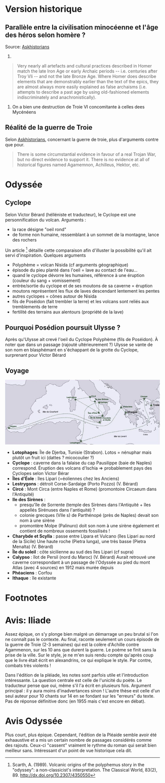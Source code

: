 # Version historique

## Parallèle entre la civilisation minocéenne et l\'âge des héros selon homère ?

Source:
[Askhistorians](https://www.reddit.com/r/AskHistorians/comments/14df5g/did_the_trojan_war_actually_happen/c7c3z1s/)

1.  

> Very nearly all artefacts and cultural practices described in Homer
> match the late Iron Age or early Archaic periods -- i.e. centuries
> after Troy VIi -- and not the late Bronze Age. Where Homer does
> describe elements that are demonstrably earlier than the text of the
> epics, they are almost always more easily explained as false archaisms
> (i.e. attempts to describe a past age by using old-fashioned elements
> indiscriminately and anachronistically).

1.  On a bien une destruction de Troie VI concomitante à celles dees
    Mycénéens

## Réalité de la guerre de Troie

Selon
[Askhistorians](https://www.reddit.com/r/AskHistorians/comments/14df5g/did_the_trojan_war_actually_happen/c7c3z1s/),
concernant la guerre de troie, plus d\'arguments contre que pour.

> There is some circumstantial evidence in favour of a real Trojan War,
> but no direct evidence to support it. There is no evidence at all of
> historical figures named Agamemnon, Achilleus, Hektor, etc.

# Odyssée

## Cyclope

Selon Victor Bérard (hélléniste et traducteur), le Cyclope est une
personnification du volcan. Arguments :

-   la race désigne \"oeil rond\"
-   de forme non humaine, ressemblant à un sommet de la montagne, lance
    des rochers

Un article [^1] détaille cette comparaison afin d\'illuster la
possibilité qu\'il ait servi d\'inspiration. Quelques arguments

-   Polyphème = volcan Nisida (cf arguments géographique)
-   épisode du pieu planté dans l\'oeil = lave au contact de l\'eau...
-   quand le cyclope dévorre les humaines, référence à une éruption
    (couleur du sang + vomissement)
-   entrée/sortie du cyclope et de ses moutons de sa caverne = éruption
-   moutons représentent les flux de laves descendant lentement les
    pentes
-   autres cyclopes = cônes autour de Nisida
-   fils de Poséidon (fait trembler la terre) et les volcans sont reliés
    aux tremblements de terre
-   fertilité des terrains aux alentours (propriété de la lave)

## Pourquoi Posédion poursuit Ulysse ?

Après qu\'Ulysse ait crevé l\'oeil du Cyclope Polyphème (fils de
Poséidon). À noter que dans un passage (rajouté ultérieurement ?) Ulysse
se vante de son nom en blasphémant en s\'échappant de la grotte du
Cyclope, surprenant pour Victor Bérard

## Voyage

![](./images/carte_odyssee.jpg)

-   **Lotophages**: Île de Djerba, Tunisie (Strabon). Lotos = nénuphar
    mais plutôt un fruit ici (dattes ? micocoulier ?)
-   **Cyclope** : caverne dans la falaise du cap Pausilippe (baie de
    Naples) correspond. Éruption des volcans d\'Ischia => probablement
    pays des Cyclopes selon Victor Bérar
-   **Îles d\'Éole** : îles Lipari (=éoliennes chez les Anciens)
-   **Lestrygons** : détroit Corse-Sardaige (Porto Pozzo) (V. Bérard)
-   **Circé** : Mont Circa (entre Naples et Rome) (promontoire Circaeum
    dans l\'Antiquité)
-   **Ile des Sirènes** :
    -   presqu\'île de Sorrente (temple des Sirènes dans l\'Antiquité +
        îles appellés Sirénuses dans l\'antiquité) ?
    -   colonie grecques (VIIe s) de Parthénopé (près de Naples) devait
        son nom à une sirène
    -   promontère Molpe (Palinuro) doit son nom à une sirène également
        et contient de nombreux ossements fossilisés !
-   **Charybde et Scylla** : passe entre Lipara et Vulcano (îles Lipari
    au nord de la Sicile) Une haute roche (Pietra lunga), une très basse
    (Pietra Menalta) (V. Bérard)
-   **Île du soleil** : côte sicilienne au sud des îles Lipari (cf
    supra)
-   **Calypso** : îlot de Persil (nord du Maroc) (V. Bérard) Aurait
    retrouvé une caverne correspondant à un passage de l\'Odyssée au
    pied du mont Atlas (avec 4 sources) en 1912 mais murée depuis
-   **Phéaciens** : Corfou
-   **Ithaque** : île existante

# Footnotes

# Avis: Iliade

Assez épique, on s\'y plonge bien malgré un démarrage un peu brutal si
l\'on ne connaît pas le contexte. Au final, raconte seulement un cours
épisode de la guerre de Troie (2-3 semaines) qui est la colère
d\'Achille contre Agammenon, sur les 10 ans que durent la guerre. Le
poème se finit sans la prise de la ville. Sur le style, je ne m\'en suis
rendu compte qu\'après coup que le livre était écrit en alexandrins, ce
qui explique le style. Par contre, combats très violents !

Dans l\'édition de la pléiade, les notes sont parfois utile et
l\'introduction intéressante. La question centrale est celle de
l\'unicité du poète. Le traducteur pense que oui, même s\'il l\'a écrit
en plusieurs fois. Argument principal : il y aura moins d\'inadvertances
sinon ! L\'autre thèse est celle d\'un seul auteur pour 10 chants sur 14
en se fondant sur les \"erreurs\" du texte. Pas de réponse définitive
donc (en 1955 mais c\'est encore en débat).

# Avis Odyssée

Plus court, plus épique. Cependant, l\'édition de la Pléaide semble
avoir été exhaaustive et a mis un certain nombre de passages considérés
comme des rajouts. Ceux-ci \"cassent\" vraiment le rythme du roman qui
serait bien meilleur sans. Intéressant d\'un point de vue historique
cela dit.

[^1]: Scarth, A. (1989). Volcanic origins of the polyphemus story in the
    \"odyssey\": a non-classicist\'s interpretation. The Classical
    World, 83(2), 89. <http://dx.doi.org/10.2307/4350550>
